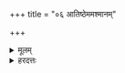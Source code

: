 +++
title = "०६ आतिष्ठेममश्मानम्"

+++
<details><summary>मूलम्</summary>

आति॑ष्ठे॒ममश्मा॑नम् ।  
</details>
<details><summary>हरदत्तः</summary>

अतिष्ठेममिति । गतम् ॥
</details>